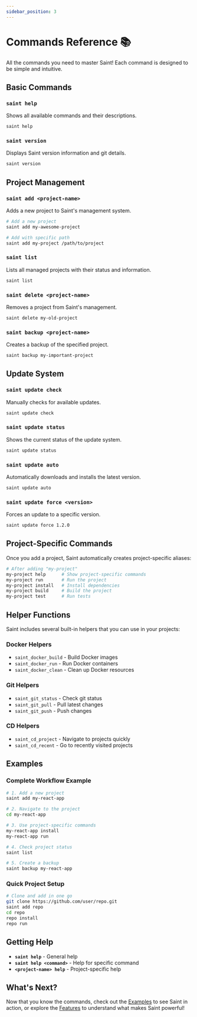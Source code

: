 ```yaml
---
sidebar_position: 3
---
```


# Commands Reference 📚

All the commands you need to master Saint! Each command is designed to be simple and intuitive.

## Basic Commands

### `saint help`
Shows all available commands and their descriptions.

```bash
saint help
```

### `saint version`
Displays Saint version information and git details.

```bash
saint version
```

## Project Management

### `saint add <project-name>`
Adds a new project to Saint's management system.

```bash
# Add a new project
saint add my-awesome-project

# Add with specific path
saint add my-project /path/to/project
```

### `saint list`
Lists all managed projects with their status and information.

```bash
saint list
```

### `saint delete <project-name>`
Removes a project from Saint's management.

```bash
saint delete my-old-project
```

### `saint backup <project-name>`
Creates a backup of the specified project.

```bash
saint backup my-important-project
```

## Update System

### `saint update check`
Manually checks for available updates.

```bash
saint update check
```

### `saint update status`
Shows the current status of the update system.

```bash
saint update status
```

### `saint update auto`
Automatically downloads and installs the latest version.

```bash
saint update auto
```

### `saint update force <version>`
Forces an update to a specific version.

```bash
saint update force 1.2.0
```

## Project-Specific Commands

Once you add a project, Saint automatically creates project-specific aliases:

```bash
# After adding "my-project"
my-project help      # Show project-specific commands
my-project run       # Run the project
my-project install   # Install dependencies
my-project build     # Build the project
my-project test      # Run tests
```

## Helper Functions

Saint includes several built-in helpers that you can use in your projects:

### Docker Helpers
- `saint_docker_build` - Build Docker images
- `saint_docker_run` - Run Docker containers
- `saint_docker_clean` - Clean up Docker resources

### Git Helpers
- `saint_git_status` - Check git status
- `saint_git_pull` - Pull latest changes
- `saint_git_push` - Push changes

### CD Helpers
- `saint_cd_project` - Navigate to projects quickly
- `saint_cd_recent` - Go to recently visited projects

## Examples

### Complete Workflow Example

```bash
# 1. Add a new project
saint add my-react-app

# 2. Navigate to the project
cd my-react-app

# 3. Use project-specific commands
my-react-app install
my-react-app run

# 4. Check project status
saint list

# 5. Create a backup
saint backup my-react-app
```

### Quick Project Setup

```bash
# Clone and add in one go
git clone https://github.com/user/repo.git
saint add repo
cd repo
repo install
repo run
```

## Getting Help

- **`saint help`** - General help
- **`saint help <command>`** - Help for specific command
- **`<project-name> help`** - Project-specific help

## What's Next?

Now that you know the commands, check out the [Examples](/docs/examples) to see Saint in action, or explore the [Features](/docs/features) to understand what makes Saint powerful!
